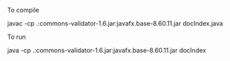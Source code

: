 To compile

javac -cp .:commons-validator-1.6.jar:javafx.base-8.60.11.jar docIndex.java

To run

java -cp .:commons-validator-1.6.jar:javafx.base-8.60.11.jar docIndex
